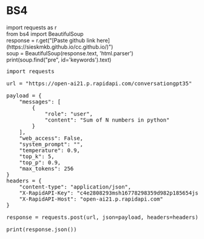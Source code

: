 # BS4
<p>import requests as r <br/>
from bs4 import BeautifulSoup <br/>
response = r.get("[Paste github link here](https://sieskmkb.github.io/cc.github.io/)")<br/>
soup = BeautifulSoup(response.text, 'html.parser')<br/>
print(soup.find("pre", id='keywords').text)
</p>

<pre>import requests

url = "https://open-ai21.p.rapidapi.com/conversationgpt35"

payload = {
	"messages": [
		{
			"role": "user",
			"content": "Sum of N numbers in python"
		}
	],
	"web_access": False,
	"system_prompt": "",
	"temperature": 0.9,
	"top_k": 5,
	"top_p": 0.9,
	"max_tokens": 256
}
headers = {
	"content-type": "application/json",
	"X-RapidAPI-Key": "c4e2808293msh16778298359d982p185654jsn8c828c507815",
	"X-RapidAPI-Host": "open-ai21.p.rapidapi.com"
}

response = requests.post(url, json=payload, headers=headers)

print(response.json())</pre>
